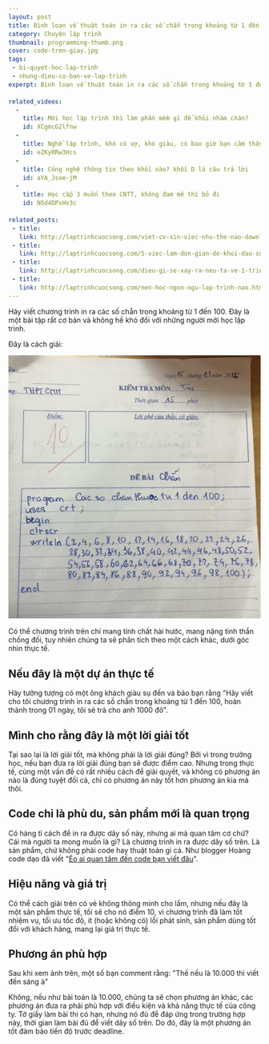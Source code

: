 ```yaml
---
layout: post
title: Bình loạn về thuật toán in ra các số chẵn trong khoảng từ 1 đến 100
category: Chuyện lập trình
thumbnail: programming-thumb.png
cover: code-tren-giay.jpg
tags:
 - bi-quyet-hoc-lap-trinh
 - nhung-dieu-co-ban-ve-lap-trinh
experpt: Bình loạn về thuật toán in ra các số chẵn trong khoảng từ 1 đến 100

related_videos:
  -
    title: Mới học lập trình thì làm phần mềm gì để khỏi nhàm chán?
    id: XCgmcG2lfnw
  -
    title: Nghề lập trình, khó có vợ, khó giàu, có bao giờ bạn cảm thấy chán nản
    id: eZKyRRw3Hcs
  -
    title: Công nghệ thông tin theo khối nào? khối D là câu trả lời
    id: aYA_Jsoe-jM
  -
    title: Học cấp 3 muốn theo CNTT, không đam mê thì bỏ đi
    id: NSd4DPxHv3c

related_posts:
 - title: 
   link: http://laptrinhcuocsong.com/viet-cv-xin-viec-nhu-the-nao-download-mau-cv.html
 - title: 
   link: http://laptrinhcuocsong.com/5-viec-lam-don-gian-de-khoi-dau-su-nghiep-lap-trinh-vien-nghiem-tuc.html
 - title: 
   link: http://laptrinhcuocsong.com/dieu-gi-se-xay-ra-neu-ta-ve-1-trieu-div-len-man-hinh.html
 - title:
   link: http://laptrinhcuocsong.com/nen-hoc-ngon-ngu-lap-trinh-nao.html
---
```


Hãy viết chương trình in ra các số chẵn trong khoảng từ 1 đến 100. Đây là một bài tập rất cơ bản và không hề khó đối với những người mới học lập trình.

Đây là cách giải:

![thuật toán in ra các số chẵn trong khoảng từ 1 đến 100](images/code-tren-giay.jpg)

Có thể chương trình trên chỉ mang tính chất hài hước, mang nặng tinh thần chống đối, tuy nhiên chúng ta sẽ phân tích theo một cách khác, dưới góc nhìn thực tế.

## Nếu đây là một dự án thực tế

Hãy tưởng tượng có một ông khách giàu sụ đến và bảo bạn rằng "Hãy viết cho tôi chương trình in ra các số chẵn trong khoảng từ 1 đến 100, hoàn thành trong 01 ngày, tôi sẽ trả cho anh 1000 đô".

## Mình cho rằng đây là một lời giải tốt

Tại sao lại là lời giải tốt, mà không phải là lời giải đúng? Bởi vì trong trường học, nếu bạn đưa ra lời giải đúng bạn sẽ được điểm cao. Nhưng trong thực tế, cùng một vấn đề có rất nhiều cách để giải quyết, và không có phương án nào là đúng tuyệt đối cả, chỉ có phương án này tốt hơn phương án kia mà thôi.

## Code chỉ là phù du, sản phẩm mới là quan trọng

Có hàng tỉ cách để in ra được dãy số này, nhưng ai mà quan tâm cơ chứ? Cái mà người ta mong muốn là gì? Là chương trình in ra được dãy số trên. Là sản phẩm, chứ không phải code hay thuật toán gì cả. Như blogger Hoàng code dạo đã viết "[Éo ai quan tâm đến code bạn viết đâu](https://toidicodedao.com/2015/05/21/eo-ai-quan-tam-den-code-ban-viet-dau/)".

## Hiệu năng và giá trị

Có thể cách giải trên có vẻ không thông minh cho lắm, nhưng nếu đây là một sản phẩm thực tế, tối sẽ cho nó điểm 10, vì chương trình đã làm tốt nhiệm vụ, tối ưu tốc độ, ít (hoặc không có) lỗi phát sinh, sản phẩm dùng tốt đối với khách hàng, mang lại giá trị thực tế.

## Phương án phù hợp

Sau khi xem ảnh trên, một số bạn comment rằng: "Thế nếu là 10.000 thì viết đến sáng à"

Không, nếu như bài toán là 10.000, chúng ta sẽ chọn phương án khác, các phương án đưa ra phải phù hợp với điều kiện và khả năng thực tế của công ty. Tờ giấy làm bài thi có hạn, nhưng nó đủ để đáp ứng trong trường hợp này, thời gian làm bài đủ để viết dãy số trên. Do đó, đây là một phương án tốt đảm bảo tiến độ trước deadline.

